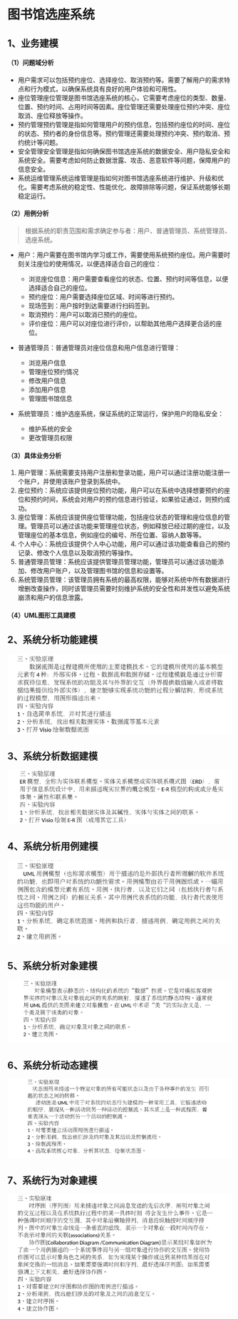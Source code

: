 # 图书馆选座系统



## 1、业务建模 

#### （1）问题域分析

* 用户需求可以包括预约座位、选择座位、取消预约等。需要了解用户的需求特点和行为模式，以确保系统具有良好的用户体验和可用性。
* 座位管理座位管理是图书馆选座系统的核心，它需要考虑座位的类型、数量、位置、预约时间、占用时间等因素。座位管理还需要处理座位预约冲突、座位取消、座位释放等操作。
* 预约管理预约管理是指如何管理用户的预约信息，包括预约座位的时间、座位的状态、预约者的身份信息等。预约管理还需要处理预约冲突、预约取消、预约统计等问题。
* 安全管理安全管理是指如何确保图书馆选座系统的数据安全、用户隐私安全和系统安全。需要考虑如何防止数据泄露、攻击、恶意软件等问题，保障用户的信息安全。
* 系统运维管理系统运维管理是指如何对图书馆选座系统进行维护、升级和优化。需要考虑系统的稳定性、性能优化、故障排除等问题，保证系统能够长期稳定运行。



#### （2）用例分析

>  根据系统的职责范围和需求确定参与者：用户、普通管理员、系统管理员、选座系统。

* 用户：用户需要在图书馆内学习或工作，需要使用系统预约座位。用户需要时刻关注座位的使用情况，以便选择适合自己的座位：
  * 浏览座位信息：用户需要查看座位的状态、位置、预约时间等信息，以便选择适合自己的座位。
  *  预约座位：用户需要选择座位区域、时间等进行预约。
  * 现场签到：用户按时到达需要进行扫码签到。
  * 取消预约：用户可以取消已预约的座位。
  * 评价座位：用户可以对座位进行评价，以帮助其他用户选择更合适的座位。
* 普通管理员：普通管理员对座位信息和用户信息进行管理：
  * 浏览用户信息
  * 管理座位预约情况
  * 修改用户信息
  * 添加用户信息
  * 管理图书馆信息

* 系统管理员：维护选座系统，保证系统的正常运行，保护用户的隐私安全：
  * 维护系统的安全
  * 更改管理员权限



#### （3）具体业务分析

1. 用户管理：系统需要支持用户注册和登录功能，用户可以通过注册功能注册一个账户，并使用该账户登录到系统中。
2. 座位预约：系统应该提供座位预约功能，用户可以在系统中选择想要预约的座位和预约时间，系统会对用户的预约信息进行验证，如果验证通过，则预约成功。
3. 座位管理：系统应该提供座位管理功能，包括座位状态的管理和座位信息的管理。管理员可以通过该功能来管理座位状态，例如释放已经过期的座位，以及管理座位的基本信息，例如座位的编号、所在位置、容纳人数等等。
4. 个人中心：系统应该提供个人中心功能，用户可以通过该功能查看自己的预约记录、修改个人信息以及取消预约等操作。
5. 普通管理员管理：系统应该提供管理员管理功能，管理员可以通过该功能添加、修改用户账户，以及管理图书馆的信息和设置等。
6. 系统管理员管理：该管理员拥有系统的最高权限，能够对系统中所有数据进行增删改查操作，同时该管理员需要时刻维护系统的安全性和并发性以避免系统崩溃和用户的信息泄露。



#### （4）UML图形工具建模





## 2、系统分析功能建模

![image-20230307185316702](.\img\image-20230307185316702.png)

## 3、系统分析数据建模

![image-20230307185251880](.\img\image-20230307185251880.png)

## 4、系统分析用例建模

![image-20230307185207678](.\img\image-20230307185207678.png)

## 5、系统分析对象建模

![image-20230307185139084](.\img\image-20230307185139084.png)

## 6、系统分析动态建模

![image-20230307185100321](.\img\image-20230307185100321.png)



## 7、系统行为对象建模

![image-20230307184939220](.\img\image-20230307184939220.png)











